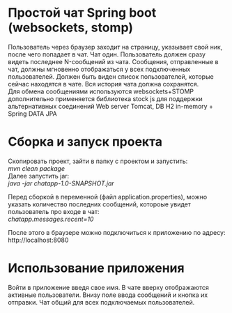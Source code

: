 Простой чат Spring boot (websockets, stomp)
===============================
Пользователь через браузер заходит на страницу, указывает свой ник, после чего попадает в чат. Чат один. Пользователь должен сразу видеть последнее N-сообщений из чата. Сообщения, отправленные в чат, должны мгновенно отображаться у всех подключенных пользователей. Должен быть виден список пользователей, которые сейчас находятся в чате. Вся история чата должна сохранятся.
<br>
Для обмена сообщениями используются websockets+STOMP дополнительно применяется библиотека stock js для поддержки альтернативных соединений
Web server Tomcat, DB H2 in-memory + Spring DATA JPA 
 
Сборка и запуск проекта
===============
Скопировать проект, зайти в папку с проектом и запустить: <br>
_mvn clean package_ <br>
Далее запустить jar:<br>
_java -jar chatapp-1.0-SNAPSHOT.jar_

Перед сборкой в переменной (файл application.properties), можно указать количество последних сообщений, котороые увидет пользователь про входе в чат: <br>
_chatapp.messages.recent=10_

После этого в браузере можно подключиться к приложению по адресу:
http://localhost:8080

Использование приложения
===============
Войти в приложение введя свое имя. В чате вверху отображаются активные пользователи. Внизу поле ввода сообщений 
и кнопка их отправки. Чат общий для всех подключаемых пользователей.
